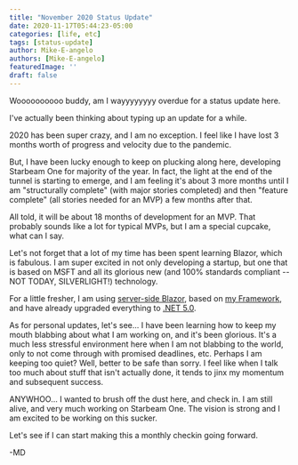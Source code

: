 ```yaml
---
title: "November 2020 Status Update"
date: 2020-11-17T05:44:23-05:00
categories: [life, etc]
tags: [status-update]
author: Mike-E-angelo
authors: [Mike-E-angelo]
featuredImage: ''
draft: false
---
```


Woooooooooo buddy, am I wayyyyyyyy overdue for a status update here.

I've actually been thinking about typing up an update for a while.

2020 has been super crazy, and I am no exception.  I feel like I have lost 3 months worth of progress and velocity due to the pandemic.

But, I have been lucky enough to keep on plucking along here, developing Starbeam One for majority of the year.  In fact, the light at the end of the tunnel is starting to emerge, and I am feeling it's about 3 more months until I am "structurally complete" (with major stories completed) and then "feature complete" (all stories needed for an MVP) a few months after that.

All told, it will be about 18 months of development for an MVP.  That probably sounds like a lot for typical MVPs, but I am a special cupcake, what can I say.

Let's not forget that a lot of my time has been spent learning Blazor, which is fabulous.  I am super excited in not only developing a startup, but one that is based on MSFT and all its glorious new (and 100% standards compliant -- NOT TODAY, SILVERLIGHT!) technology.

For a little fresher, I am using [server-side Blazor](https://docs.microsoft.com/en-us/aspnet/core/blazor/hosting-models?view=aspnetcore-5.0#blazor-server), based on [my Framework](https://github.com/DragonSpark/Framework/tree/projects/Starbeam), and have already upgraded everything to [.NET 5.0](https://devblogs.microsoft.com/dotnet/announcing-net-5-0/).

As for personal updates, let's see... I have been learning how to keep my mouth blabbing about what I am working on, and it's been glorious.  It's a much less stressful environment here when I am not blabbing to the world, only to not come through with promised deadlines, etc.  Perhaps I am keeping too quiet?  Well, better to be safe than sorry.  I feel like when I talk too much about stuff that isn't actually done, it tends to jinx my momentum and subsequent success.

ANYWHOO... I wanted to brush off the dust here, and check in.  I am still alive, and very much working on Starbeam One.  The vision is strong and I am excited to be working on this sucker.

Let's see if I can start making this a monthly checkin going forward.

-MD